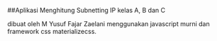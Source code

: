 ##Aplikasi Menghitung Subnetting IP kelas A, B dan C

dibuat oleh M Yusuf Fajar Zaelani menggunakan javascript murni dan framework css materializecss.
